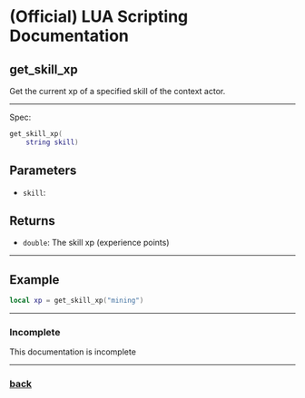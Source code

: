 
# (Official) LUA Scripting Documentation

## get_skill_xp

Get the current xp of a specified skill of the context actor.

___

Spec:

```lua
get_skill_xp(
	string skill)
```

## Parameters

- `skill`: 

## Returns

- `double`: The skill xp (experience points)

___

## Example

```lua
local xp = get_skill_xp("mining")
```

___

### Incomplete

This documentation is incomplete

___

### [back](../getters)
